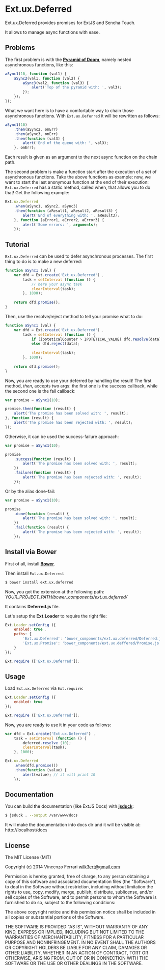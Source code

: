 # Ext.ux.Deferred

Ext.ux.Deferred provides promises for ExtJS and Sencha Touch.

It allows to manage async functions with ease.

## Problems
The first problem is with the [**Pyramid of Doom**](http://tritarget.org/blog/2012/11/28/the-pyramid-of-doom-a-javascript-style-trap/), namely nested asynchronous functions, like this:

```javascript
aSync1(10, function (val1) {
	aSync2(val1, function (val2) {
		aSync3(val2, function (val3) {
			alert('Top of the pyramid with: ', val3);
		});
	});
});
```

What we want here is to have a comfortable way to chain those asynchronous functions. With `Ext.ux.Deferred` it will be rewritten as follows:

```javascript
aSync1(10)
	.then(aSync2, onErr)
	.then(aSync3, onErr)
	.then(function (val3) {
		alert('End of the queue with: ', val3);
	}, onErr);
```

Each result is given as an argument to the next async function on the chain path.

The second problem is make a function start after the execution of a set of asynchronous functions.
Take the above functions as example: now, we want to start the last anonymous function at the end of their execution: `Ext.ux.Deferred` has a static method, called when, that allows you to do that! Get the following example:

```javascript
Ext.ux.Deferred
	.when(aSync1, aSync2, aSync3)
	.then(function (aResult1, aResult2, aResult3) {
		alert('End of everything with: ', aResult3);
	}, function (aError1, aError2, aError3) {
	    alert('Some errors: ', arguments);
	});
```

## Tutorial
`Ext.ux.Deferred` can be used to defer asynchronous processes.
The first thing to do is to make a new deferred:

```javascript
function aSync1 (val) {
	var dfd = Ext.create('Ext.ux.Deferred') ,
		task = setInterval (function () {
			// here your async task
			clearInterval(task);
		}, 1000);
		
	return dfd.promise();
}
```

Then, use the resolve/reject method to tell your promise what to do:

```javascript
function aSync1 (val) {
	var dfd = Ext.create('Ext.ux.Deferred') ,
		task = setInterval (function () {
			if (ipoteticalCounter > IPOTETICAL_VALUE) dfd.resolve(data);
			else dfd.reject(data);
			
			clearInterval(task);
		}, 1000);
	
	return dfd.promise();
}
```

Now, you are ready to use your deferred by handling the result!
The first method, *then*, accepts two args: the first one is the success callback, while the second one is the fail callback:

```javascript
var promise = aSync1(10);

promise.then(function (result) {
    alert('The promise has been solved with: ', result);
}, function (result) {
    alert('The promise has been rejected with: ', result);
});
```

Otherwise, it can be used the success-failure approach:

```javascript
var promise = aSync1(10);

promise
	.success(function (result) {
		alert('The promise has been solved with: ', result);
	})
	.failure(function (result) {
		alert('The promise has been rejected with: ', result);
	});
```

Or by the alias done-fail:

```javascript
var promise = aSync1(10);

promise
	.done(function (result) {
		alert('The promise has been solved with: ', result);
	})
	.fail(function (result) {
		alert('The promise has been rejected with: ', result);
	});
```

## Install via Bower
First of all, install [**Bower**](http://bower.io/).

Then install `Ext.ux.Deferred`:

```bash
$ bower install ext.ux.deferred
```

Now, you got the extension at the following path: *YOUR_PROJECT_PATH/bower_components/ext.ux.deferred/*

It contains **Deferred.js** file.

Let's setup the **Ext.Loader** to require the right file:

```javascript
Ext.Loader.setConfig ({
	enabled: true ,
	paths: {
		'Ext.ux.Deferred': 'bower_components/ext.ux.deferred/Deferred.js',
		'Ext.ux.Promise': 'bower_components/ext.ux.deffered/Promise.js'
	}
});

Ext.require (['Ext.ux.Deferred']);
```

## Usage
Load `Ext.ux.Deferred` via `Ext.require`:

```javascript
Ext.Loader.setConfig ({
	enabled: true
});

Ext.require (['Ext.ux.Deferred']);
```

Now, you are ready to use it in your code as follows:

```javascript
var dfd = Ext.create('Ext.ux.Deferred') ,
	task = setInterval (function () {
		deferred.resolve (10);
		clearInterval(task);
	}, 1000);

Ext.ux.Deferred
	.when(dfd.promise())
	.then(function (value) {
		alert(value); // it will print 10
	});
```

## Documentation
You can build the documentation (like ExtJS Docs) with [**jsduck**](https://github.com/senchalabs/jsduck):

```bash
$ jsduck . --output /var/www/docs
```

It will make the documentation into docs dir and it will be visible at: http://localhost/docs

## License
The MIT License (MIT)

Copyright (c) 2014 Vincenzo Ferrari <wilk3ert@gmail.com>

Permission is hereby granted, free of charge, to any person obtaining a copy of this software and associated documentation files (the "Software"), to deal in the Software without restriction, including without limitation the rights to use, copy, modify, merge, publish, distribute, sublicense, and/or sell copies of the Software, and to permit persons to whom the Software is furnished to do so, subject to the following conditions:

The above copyright notice and this permission notice shall be included in all copies or substantial portions of the Software.

THE SOFTWARE IS PROVIDED "AS IS", WITHOUT WARRANTY OF ANY KIND, EXPRESS OR IMPLIED, INCLUDING BUT NOT LIMITED TO THE WARRANTIES OF MERCHANTABILITY, FITNESS FOR A PARTICULAR PURPOSE AND NONINFRINGEMENT. IN NO EVENT SHALL THE AUTHORS OR COPYRIGHT HOLDERS BE LIABLE FOR ANY CLAIM, DAMAGES OR OTHER LIABILITY, WHETHER IN AN ACTION OF CONTRACT, TORT OR OTHERWISE, ARISING FROM, OUT OF OR IN CONNECTION WITH THE SOFTWARE OR THE USE OR OTHER DEALINGS IN THE SOFTWARE.
